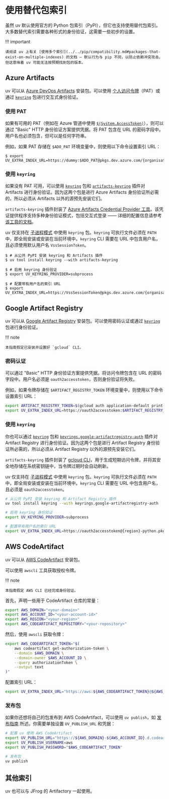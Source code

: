 # 使用替代包索引

虽然 uv 默认使用官方的 Python 包索引（PyPI），但它也支持使用替代包索引。大多数替代索引需要各种形式的身份验证，这需要一些初步的设置。

!!! important

    请阅读 uv 上有关 [使用多个索引](../../pip/compatibility.md#packages-that-exist-on-multiple-indexes) 的文档 — 默认行为与 pip 不同，以防止依赖冲突攻击，但这意味着 uv 可能无法按预期找到包的版本。

## Azure Artifacts

uv 可以从 [Azure DevOps Artifacts](https://learn.microsoft.com/en-us/azure/devops/artifacts/start-using-azure-artifacts?view=azure-devops&tabs=nuget%2Cnugetserver) 安装包。可以使用 [个人访问令牌](https://learn.microsoft.com/en-us/azure/devops/organizations/accounts/use-personal-access-tokens-to-authenticate?view=azure-devops&tabs=Windows)（PAT）或通过 [`keyring`](https://github.com/jaraco/keyring) 包进行交互式身份验证。

### 使用 PAT

如果有可用的 PAT（例如在 Azure 管道中使用 [`$(System.AccessToken)`](https://learn.microsoft.com/en-us/azure/devops/pipelines/build/variables?view=azure-devops&tabs=yaml#systemaccesstoken)），则可以通过 "Basic" HTTP 身份验证方案提供凭据。将 PAT 包含在 URL 的密码字段中。用户名也必须包含，但可以是任何字符串。

例如，如果 PAT 存储在 `$ADO_PAT` 环境变量中，则使用以下命令设置索引 URL：

```console
$ export UV_EXTRA_INDEX_URL=https://dummy:$ADO_PAT@pkgs.dev.azure.com/{organisation}/{project}/_packaging/{feedName}/pypi/simple/
```

### 使用 `keyring`

如果没有 PAT 可用，可以使用 [`keyring`](https://github.com/jaraco/keyring) 包和 [`artifacts-keyring`](https://github.com/Microsoft/artifacts-keyring) 插件对 Artifacts 进行身份验证。因为这两个包是进行 Azure Artifacts 身份验证所必需的，所以必须从 Artifacts 以外的源预先安装它们。

`artifacts-keyring` 插件封装了 [Azure Artifacts Credential Provider 工具](https://github.com/microsoft/artifacts-credprovider)。该凭证提供程序支持多种身份验证模式，包括交互式登录 —— 详细的配置信息请参考 [该工具的文档](https://github.com/microsoft/artifacts-credprovider)。

uv 仅支持在 [子进程模式](https://github.com/astral-sh/uv/blob/main/PIP_COMPATIBILITY.md#registry-authentication) 中使用 `keyring` 包。`keyring` 可执行文件必须在 `PATH` 中，即全局安装或安装在当前环境中。`keyring` CLI 需要在 URL 中包含用户名，且必须使用默认用户名 `VssSessionToken`。

```console
$ # 从公共 PyPI 安装 keyring 和 Artifacts 插件
$ uv tool install keyring --with artifacts-keyring

$ # 启用 keyring 身份验证
$ export UV_KEYRING_PROVIDER=subprocess

$ # 配置带有用户名的索引 URL
$ export UV_EXTRA_INDEX_URL=https://VssSessionToken@pkgs.dev.azure.com/{organisation}/{project}/_packaging/{feedName}/pypi/simple/
```

## Google Artifact Registry

uv 可以从 [Google Artifact Registry](https://cloud.google.com/artifact-registry/docs) 安装包。可以使用密码认证或通过 [`keyring`](https://github.com/jaraco/keyring) 包进行身份验证。

!!! note

    本指南假定已安装并设置好 `gcloud` CLI。

### 密码认证

可以通过 "Basic" HTTP 身份验证方案提供凭据。将访问令牌包含在 URL 的密码字段中。用户名必须是 `oauth2accesstoken`，否则身份验证将失败。

例如，如果令牌存储在 `$ARTIFACT_REGISTRY_TOKEN` 环境变量中，则使用以下命令设置索引 URL：

```bash
export ARTIFACT_REGISTRY_TOKEN=$(gcloud auth application-default print-access-token)
export UV_EXTRA_INDEX_URL=https://oauth2accesstoken:$ARTIFACT_REGISTRY_TOKEN@{region}-python.pkg.dev/{projectId}/{repositoryName}/simple
```

### 使用 `keyring`

你也可以通过 [`keyring`](https://github.com/jaraco/keyring) 包和 [`keyrings.google-artifactregistry-auth`](https://github.com/GoogleCloudPlatform/artifact-registry-python-tools) 插件对 Artifact Registry 进行身份验证。因为这两个包是进行 Artifact Registry 身份验证所必需的，所以必须从 Artifact Registry 以外的源预先安装它们。

`artifacts-keyring` 插件封装了 [gcloud CLI](https://cloud.google.com/sdk/gcloud)，用于生成短期访问令牌，并将其安全地存储在系统密钥链中，当令牌过期时会自动刷新。

uv 仅支持在 [子进程模式](https://github.com/astral-sh/uv/blob/main/PIP_COMPATIBILITY.md#registry-authentication) 中使用 `keyring` 包。`keyring` 可执行文件必须在 `PATH` 中，即全局安装或安装在当前环境中。`keyring` CLI 需要在 URL 中包含用户名，且必须是 `oauth2accesstoken`。

```bash
# 从公共 PyPI 安装 keyring 和 Artifact Registry 插件
uv tool install keyring --with keyrings.google-artifactregistry-auth

# 启用 keyring 身份验证
export UV_KEYRING_PROVIDER=subprocess

# 配置带有用户名的索引 URL
export UV_EXTRA_INDEX_URL=https://oauth2accesstoken@{region}-python.pkg.dev/{projectId}/{repositoryName}/simple
```

## AWS CodeArtifact

uv 可以从 [AWS CodeArtifact](https://docs.aws.amazon.com/codeartifact/latest/ug/using-python.html) 安装包。

可以使用 `awscli` 工具获取授权令牌。

!!! note

    本指南假定 AWS CLI 已经完成身份验证。

首先，声明一些用于 CodeArtifact 仓库的常量：

```bash
export AWS_DOMAIN="<your-domain>"
export AWS_ACCOUNT_ID="<your-account-id>"
export AWS_REGION="<your-region>"
export AWS_CODEARTIFACT_REPOSITORY="<your-repository>"
```

然后，使用 `awscli` 获取令牌：

```bash
export AWS_CODEARTIFACT_TOKEN="$(
    aws codeartifact get-authorization-token \
    --domain $AWS_DOMAIN \
    --domain-owner $AWS_ACCOUNT_ID \
    --query authorizationToken \
    --output text
)"
```

配置索引 URL：

```bash
export UV_EXTRA_INDEX_URL="https://aws:${AWS_CODEARTIFACT_TOKEN}@${AWS_DOMAIN}-${AWS_ACCOUNT_ID}.d.codeartifact.${AWS_REGION}.amazonaws.com/pypi/${AWS_CODEARTIFACT_REPOSITORY}/simple/"
```

### 发布包

如果你还想将自己的包发布到 AWS CodeArtifact，可以使用 `uv publish`，如 [发布指南](../publish.md) 所述。你需要单独设置 `UV_PUBLISH_URL` 和凭据：

```bash
# 配置 uv 使用 AWS CodeArtifact
export UV_PUBLISH_URL="https://${AWS_DOMAIN}-${AWS_ACCOUNT_ID}.d.codeartifact.${AWS_REGION}.amazonaws.com/pypi/${AWS_CODEARTIFACT_REPOSITORY}/"
export UV_PUBLISH_USERNAME=aws
export UV_PUBLISH_PASSWORD="$AWS_CODEARTIFACT_TOKEN"

# 发布包
uv publish
```

## 其他索引

uv 也可以与 JFrog 的 Artifactory 一起使用。